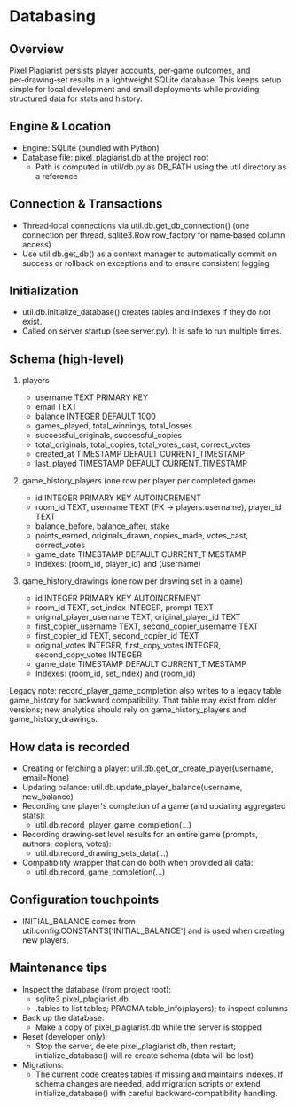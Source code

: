 # Databasing

## Overview
Pixel Plagiarist persists player accounts, per‑game outcomes, and per‑drawing‑set results in a lightweight SQLite database. This keeps setup simple for local development and small deployments while providing structured data for stats and history.

## Engine & Location
- Engine: SQLite (bundled with Python)
- Database file: pixel_plagiarist.db at the project root
  - Path is computed in util/db.py as DB_PATH using the util directory as a reference

## Connection & Transactions
- Thread‑local connections via util.db.get_db_connection() (one connection per thread, sqlite3.Row row_factory for name‑based column access)
- Use util.db.get_db() as a context manager to automatically commit on success or rollback on exceptions and to ensure consistent logging

## Initialization
- util.db.initialize_database() creates tables and indexes if they do not exist.
- Called on server startup (see server.py). It is safe to run multiple times.

## Schema (high‑level)
1) players
   - username TEXT PRIMARY KEY
   - email TEXT
   - balance INTEGER DEFAULT 1000
   - games_played, total_winnings, total_losses
   - successful_originals, successful_copies
   - total_originals, total_copies, total_votes_cast, correct_votes
   - created_at TIMESTAMP DEFAULT CURRENT_TIMESTAMP
   - last_played TIMESTAMP DEFAULT CURRENT_TIMESTAMP

2) game_history_players (one row per player per completed game)
   - id INTEGER PRIMARY KEY AUTOINCREMENT
   - room_id TEXT, username TEXT (FK -> players.username), player_id TEXT
   - balance_before, balance_after, stake
   - points_earned, originals_drawn, copies_made, votes_cast, correct_votes
   - game_date TIMESTAMP DEFAULT CURRENT_TIMESTAMP
   - Indexes: (room_id, player_id) and (username)

3) game_history_drawings (one row per drawing set in a game)
   - id INTEGER PRIMARY KEY AUTOINCREMENT
   - room_id TEXT, set_index INTEGER, prompt TEXT
   - original_player_username TEXT, original_player_id TEXT
   - first_copier_username TEXT, second_copier_username TEXT
   - first_copier_id TEXT, second_copier_id TEXT
   - original_votes INTEGER, first_copy_votes INTEGER, second_copy_votes INTEGER
   - game_date TIMESTAMP DEFAULT CURRENT_TIMESTAMP
   - Indexes: (room_id, set_index) and (room_id)

Legacy note: record_player_game_completion also writes to a legacy table game_history for backward compatibility. That table may exist from older versions; new analytics should rely on game_history_players and game_history_drawings.

## How data is recorded
- Creating or fetching a player: util.db.get_or_create_player(username, email=None)
- Updating balance: util.db.update_player_balance(username, new_balance)
- Recording one player's completion of a game (and updating aggregated stats):
  - util.db.record_player_game_completion(...)
- Recording drawing‑set level results for an entire game (prompts, authors, copiers, votes):
  - util.db.record_drawing_sets_data(...)
- Compatibility wrapper that can do both when provided all data:
  - util.db.record_game_completion(...)

## Configuration touchpoints
- INITIAL_BALANCE comes from util.config.CONSTANTS['INITIAL_BALANCE'] and is used when creating new players.

## Maintenance tips
- Inspect the database (from project root):
  - sqlite3 pixel_plagiarist.db
  - .tables to list tables; PRAGMA table_info(players); to inspect columns
- Back up the database:
  - Make a copy of pixel_plagiarist.db while the server is stopped
- Reset (developer only):
  - Stop the server, delete pixel_plagiarist.db, then restart; initialize_database() will re‑create schema (data will be lost)
- Migrations:
  - The current code creates tables if missing and maintains indexes. If schema changes are needed, add migration scripts or extend initialize_database() with careful backward‑compatibility handling.

